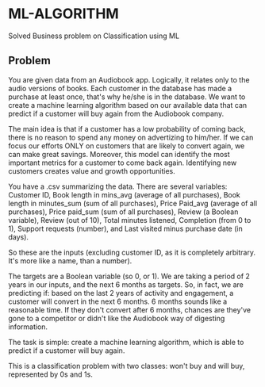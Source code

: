 # ML-ALGORITHM
Solved Business problem  on Classification using ML

## Problem

You are given data from an Audiobook app. Logically, it relates only to the audio versions of books. Each customer in the database has made a purchase at least once, that's why he/she is in the database. We want to create a machine learning algorithm based on our available data that can predict if a customer will buy again from the Audiobook company.

The main idea is that if a customer has a low probability of coming back, there is no reason to spend any money on advertizing to him/her. If we can focus our efforts ONLY on customers that are likely to convert again, we can make great savings. Moreover, this model can identify the most important metrics for a customer to come back again. Identifying new customers creates value and growth opportunities.

You have a .csv summarizing the data. There are several variables: Customer ID, Book length in mins_avg (average of all purchases), Book length in minutes_sum (sum of all purchases), Price Paid_avg (average of all purchases), Price paid_sum (sum of all purchases), Review (a Boolean variable), Review (out of 10), Total minutes listened, Completion (from 0 to 1), Support requests (number), and Last visited minus purchase date (in days).

So these are the inputs (excluding customer ID, as it is completely arbitrary. It's more like a name, than a number).

The targets are a Boolean variable (so 0, or 1). We are taking a period of 2 years in our inputs, and the next 6 months as targets. So, in fact, we are predicting if: based on the last 2 years of activity and engagement, a customer will convert in the next 6 months. 6 months sounds like a reasonable time. If they don't convert after 6 months, chances are they've gone to a competitor or didn't like the Audiobook way of digesting information. 

The task is simple: create a machine learning algorithm, which is able to predict if a customer will buy again. 

This is a classification problem with two classes: won't buy and will buy, represented by 0s and 1s.

